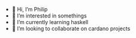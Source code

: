 - 👋 Hi, I’m Philip
- 👀 I’m interested in somethings
- 🌱 I’m currently learning haskell
- 💞️ I’m looking to collaborate on cardano projects

